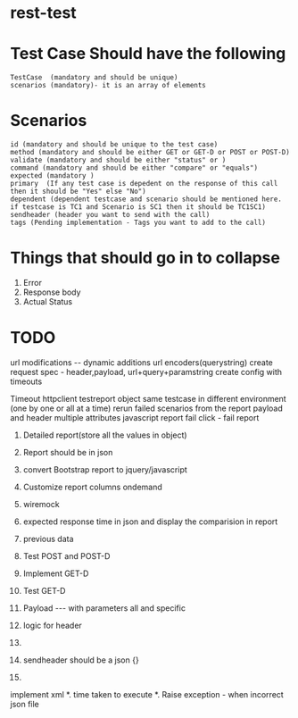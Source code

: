 # rest-test


# Test Case Should have the following
    TestCase  (mandatory and should be unique)
    scenarios (mandatory)- it is an array of elements

# Scenarios

    id (mandatory and should be unique to the test case)
    method (mandatory and should be either GET or GET-D or POST or POST-D)
    validate (mandatory and should be either "status" or )
    command (mandatory and should be either "compare" or "equals")
    expected (mandatory )
    primary  (If any test case is depedent on the response of this call then it should be "Yes" else "No")
    dependent (dependent testcase and scenario should be mentioned here. if testcase is TC1 and Scenario is SC1 then it should be TC1SC1)
    sendheader (header you want to send with the call)
    tags (Pending implementation - Tags you want to add to the call)


# Things that should go in to collapse

1. Error
2. Response body
3. Actual Status


# TODO
url modifications -- dynamic additions
url encoders(querystring)
create request spec - header,payload, url+query+paramstring
create config with timeouts

Timeout
httpclient
testreport object
same testcase in different environment (one by one or all at a time)
rerun failed scenarios from the report
payload and header multiple attributes
javascript report
fail click - fail report

1. Detailed report(store all the values in object)
2. Report should be in json
3. convert Bootstrap report to jquery/javascript
4. Customize report columns ondemand
5. wiremock
6. expected response time in json and display the comparision in report
7. previous data

2. Test POST and POST-D
3. Implement GET-D
4. Test GET-D
5. Payload --- with parameters all and specific
6. logic for header
7.
7. sendheader should be a json {}
8.

implement xml
*. time taken to execute
*. Raise exception - when incorrect json file